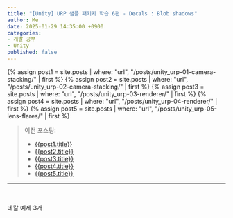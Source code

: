 ```yaml
---
title: "[Unity] URP 샘플 패키지 학습 6편 - Decals : Blob shadows"
author: Me
date: 2025-01-29 14:35:00 +0900
categories:
- 개발 공부
- Unity
published: false
---
```


{% assign post1 = site.posts | where: "url", "/posts/unity_urp-01-camera-stacking/" | first %}
{% assign post2 = site.posts | where: "url", "/posts/unity_urp-02-camera-stacking/" | first %}
{% assign post3 = site.posts | where: "url", "/posts/unity_urp-03-renderer/" | first %}
{% assign post4 = site.posts | where: "url", "/posts/unity_urp-04-renderer/" | first %}
{% assign post5 = site.posts | where: "url", "/posts/unity_urp-05-lens-flares/" | first %}


> 이전 포스팅:
> - [{{post1.title}}]({{post1.url}})
> - [{{post2.title}}]({{post2.url}})
> - [{{post3.title}}]({{post3.url}})
> - [{{post4.title}}]({{post4.url}})
> - [{{post5.title}}]({{post5.url}})

---
<br/>

데칼 예제 3개